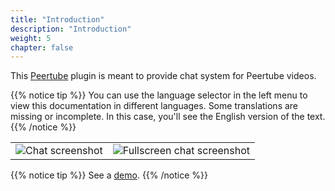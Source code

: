 ```yaml
---
title: "Introduction"
description: "Introduction"
weight: 5
chapter: false
---
```


This [Peertube](https://joinpeertube.org/) plugin is meant to provide chat system for Peertube videos.

{{% notice tip %}}
You can use the language selector in the left menu to view this documentation in different languages.
Some translations are missing or incomplete. In this case, you'll see the English version of the text.
{{% /notice %}}

| | |
|---|---|
| ![Chat screenshot](/peertube-plugin-livechat/images/chat.png?classes=shadow,border&height=200px) | ![Fullscreen chat screenshot](/peertube-plugin-livechat/images/fullscreen.png?classes=shadow,border&height=200px) |

{{% notice tip %}}
See a [demo](https://www.yiny.org/w/399a8d13-d4cf-4ef2-b843-98530a8ccbae).
{{% /notice %}}
